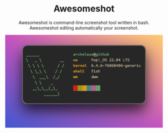 <h1 align="center">Awesomeshot</h1>

<p align="center">
Awesomeshot is command-line screenshot tool written in bash. Awesomeshot editing automatically your screenshot.
</p>

<p align="center">
<img src="assets/screenshot.png" alt="awesomeshot">
</p>
